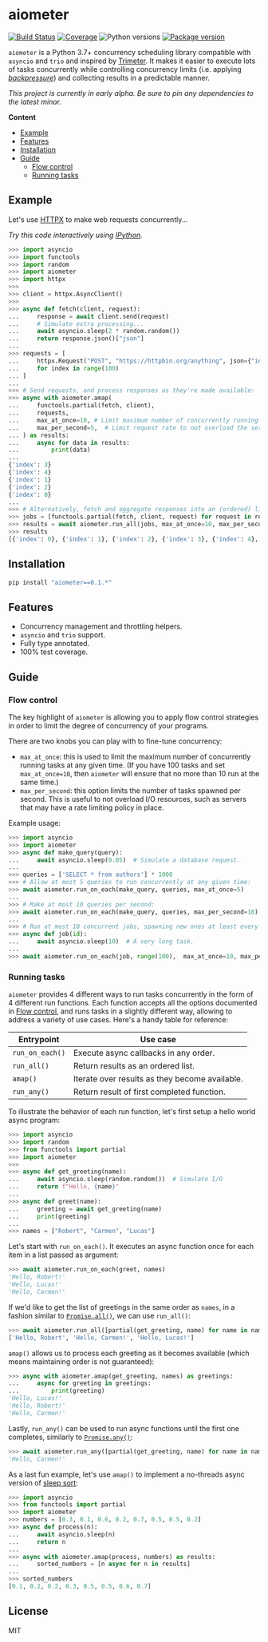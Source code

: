 # aiometer

[![Build Status](https://dev.azure.com/florimondmanca/public/_apis/build/status/florimondmanca.aiometer?branchName=master)](https://dev.azure.com/florimondmanca/public/_build/latest?definitionId=1&branchName=master)
[![Coverage](https://codecov.io/gh/florimondmanca/aiometer/branch/master/graph/badge.svg)](https://codecov.io/gh/florimondmanca/aiometer)
![Python versions](https://img.shields.io/pypi/pyversions/aiometer.svg)
[![Package version](https://badge.fury.io/py/aiometer.svg)](https://pypi.org/project/aiometer)

`aiometer` is a Python 3.7+ concurrency scheduling library compatible with `asyncio` and `trio` and inspired by [Trimeter](https://github.com/python-trio/trimeter). It makes it easier to execute lots of tasks concurrently while controlling concurrency limits (i.e. applying _[backpressure](https://lucumr.pocoo.org/2020/1/1/async-pressure/)_) and collecting results in a predictable manner.

_This project is currently in early alpha. Be sure to pin any dependencies to the latest minor._

**Content**

- [Example](#example)
- [Features](#features)
- [Installation](#installation)
- [Guide](#guide)
  - [Flow control](#flow-control)
  - [Running tasks](#running-tasks)

## Example

Let's use [HTTPX](https://github.com/encode/httpx) to make web requests concurrently...

_Try this code interactively using [IPython](https://ipython.org/install.html)._

```python
>>> import asyncio
>>> import functools
>>> import random
>>> import aiometer
>>> import httpx
>>>
>>> client = httpx.AsyncClient()
>>>
>>> async def fetch(client, request):
...     response = await client.send(request)
...     # Simulate extra processing...
...     await asyncio.sleep(2 * random.random())
...     return response.json()["json"]
...
>>> requests = [
...     httpx.Request("POST", "https://httpbin.org/anything", json={"index": index})
...     for index in range(100)
... ]
...
>>> # Send requests, and process responses as they're made available:
>>> async with aiometer.amap(
...     functools.partial(fetch, client),
...     requests,
...     max_at_once=10, # Limit maximum number of concurrently running tasks.
...     max_per_second=5,  # Limit request rate to not overload the server.
... ) as results:
...     async for data in results:
...         print(data)
...
{'index': 3}
{'index': 4}
{'index': 1}
{'index': 2}
{'index': 0}
...
>>> # Alternatively, fetch and aggregate responses into an (ordered) list...
>>> jobs = [functools.partial(fetch, client, request) for request in requests]
>>> results = await aiometer.run_all(jobs, max_at_once=10, max_per_second=5)
>>> results
[{'index': 0}, {'index': 1}, {'index': 2}, {'index': 3}, {'index': 4}, ...]
```

## Installation

```bash
pip install "aiometer==0.1.*"
```

## Features

- Concurrency management and throttling helpers.
- `asyncio` and `trio` support.
- Fully type annotated.
- 100% test coverage.

## Guide

### Flow control

The key highlight of `aiometer` is allowing you to apply flow control strategies in order to limit the degree of concurrency of your programs.

There are two knobs you can play with to fine-tune concurrency:

- `max_at_once`: this is used to limit the maximum number of concurrently running tasks at any given time. (If you have 100 tasks and set `max_at_once=10`, then `aiometer` will ensure that no more than 10 run at the same time.)
- `max_per_second`: this option limits the number of tasks spawned per second. This is useful to not overload I/O resources, such as servers that may have a rate limiting policy in place.

Example usage:

```python
>>> import asyncio
>>> import aiometer
>>> async def make_query(query):
...     await asyncio.sleep(0.05)  # Simulate a database request.
...
>>> queries = ['SELECT * from authors'] * 1000
>>> # Allow at most 5 queries to run concurrently at any given time:
>>> await aiometer.run_on_each(make_query, queries, max_at_once=5)
...
>>> # Make at most 10 queries per second:
>>> await aiometer.run_on_each(make_query, queries, max_per_second=10)
...
>>> # Run at most 10 concurrent jobs, spawning new ones at least every 5 seconds:
>>> async def job(id):
...     await asyncio.sleep(10)  # A very long task.
...
>>> await aiometer.run_on_each(job, range(100),  max_at_once=10, max_per_second=0.2)
```

### Running tasks

`aiometer` provides 4 different ways to run tasks concurrently in the form of 4 different run functions. Each function accepts all the options documented in [Flow control](#flow-control), and runs tasks in a slightly different way, allowing to address a variety of use cases. Here's a handy table for reference:

| Entrypoint      | Use case                                       |
| --------------- | ---------------------------------------------- |
| `run_on_each()` | Execute async callbacks in any order.          |
| `run_all()`     | Return results as an ordered list.             |
| `amap()`        | Iterate over results as they become available. |
| `run_any()`     | Return result of first completed function.     |

To illustrate the behavior of each run function, let's first setup a hello world async program:

```python
>>> import asyncio
>>> import random
>>> from functools import partial
>>> import aiometer
>>>
>>> async def get_greeting(name):
...     await asyncio.sleep(random.random())  # Simulate I/O
...     return f"Hello, {name}"
...
>>> async def greet(name):
...     greeting = await get_greeting(name)
...     print(greeting)
...
>>> names = ["Robert", "Carmen", "Lucas"]
```

Let's start with `run_on_each()`. It executes an async function once for each item in a list passed as argument:

```python
>>> await aiometer.run_on_each(greet, names)
'Hello, Robert!'
'Hello, Lucas!'
'Hello, Carmen!'
```

If we'd like to get the list of greetings in the same order as `names`, in a fashion similar to [`Promise.all()`](https://developer.mozilla.org/en-US/docs/Web/JavaScript/Reference/Global_Objects/Promise/all), we can use `run_all()`:

```python
>>> await aiometer.run_all([partial(get_greeting, name) for name in names])
['Hello, Robert', 'Hello, Carmen!', 'Hello, Lucas!']
```

`amap()` allows us to process each greeting as it becomes available (which means maintaining order is not guaranteed):

```python
>>> async with aiometer.amap(get_greeting, names) as greetings:
...     async for greeting in greetings:
...         print(greeting)
'Hello, Lucas!'
'Hello, Robert!'
'Hello, Carmen!'
```

Lastly, `run_any()` can be used to run async functions until the first one completes, similarly to [`Promise.any()`](https://developer.mozilla.org/en-US/docs/Web/JavaScript/Reference/Global_Objects/Promise/any):

```python
>>> await aiometer.run_any([partial(get_greeting, name) for name in names])
'Hello, Carmen!'
```

As a last fun example, let's use `amap()` to implement a no-threads async version of [sleep sort](https://rosettacode.org/wiki/Sorting_algorithms/Sleep_sort):

```python
>>> import asyncio
>>> from functools import partial
>>> import aiometer
>>> numbers = [0.3, 0.1, 0.6, 0.2, 0.7, 0.5, 0.5, 0.2]
>>> async def process(n):
...     await asyncio.sleep(n)
...     return n
...
>>> async with aiometer.amap(process, numbers) as results:
...     sorted_numbers = [n async for n in results]
...
>>> sorted_numbers
[0.1, 0.2, 0.2, 0.3, 0.5, 0.5, 0.6, 0.7]
```

## License

MIT
